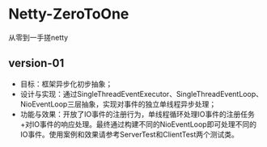 # Netty-ZeroToOne
从零到一手搓netty

## version-01
* 目标：框架异步化初步抽象；
* 设计与实现：通过SingleThreadEventExecutor、SingleThreadEventLoop、NioEventLoop三层抽象，实现对事件的独立单线程异步处理；
* 功能与效果：开放了IO事件的注册行为，单线程循环处理IO事件的注册任务+对IO事件的响应处理。最终通过构建不同的NioEventLoop即可处理不同的IO事件。使用案例和效果请参考ServerTest和ClientTest两个测试类。